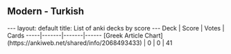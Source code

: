 <h2>Modern  -  Turkish</h2>
---
layout: default
title: List of anki decks by score
---
Deck | Score | Votes | Cards
-----|-------|-------|------
[Greek Article Chart](https://ankiweb.net/shared/info/2068493433) | 0 | 0 | 41
